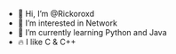 - 👋 Hi, I’m @Rickoroxd
- 👀 I’m interested in Network
- 🌱 I’m currently learning Python and Java
- 🔥 I like C & C++

<!---
Rickoroxd/Rickoroxd is a ✨ special ✨ repository because its `README.md` (this file) appears on your GitHub profile.
You can click the Preview link to take a look at your changes.
--->
